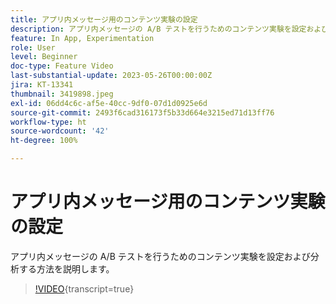 ```yaml
---
title: アプリ内メッセージ用のコンテンツ実験の設定
description: アプリ内メッセージの A/B テストを行うためのコンテンツ実験を設定および分析する方法を説明します。
feature: In App, Experimentation
role: User
level: Beginner
doc-type: Feature Video
last-substantial-update: 2023-05-26T00:00:00Z
jira: KT-13341
thumbnail: 3419898.jpeg
exl-id: 06dd4c6c-af5e-40cc-9df0-07d1d0925e6d
source-git-commit: 2493f6cad316173f5b33d664e3215ed71d13ff76
workflow-type: ht
source-wordcount: '42'
ht-degree: 100%

---
```


# アプリ内メッセージ用のコンテンツ実験の設定

アプリ内メッセージの A/B テストを行うためのコンテンツ実験を設定および分析する方法を説明します。

>[!VIDEO](https://video.tv.adobe.com/v/3419898/?learn=on){transcript=true}

